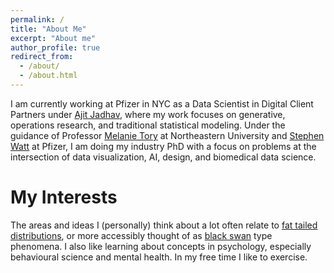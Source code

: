 ```yaml
---
permalink: /
title: "About Me"
excerpt: "About me"
author_profile: true
redirect_from: 
  - /about/
  - /about.html
---
```


I am currently working at Pfizer in NYC as a Data Scientist in Digital Client Partners under [Ajit Jadhav](https://scholar.google.com/citations?user=-4XGT3IAAAAJ&hl=en), where my work focuses on generative, operations research, and traditional statistical modeling. Under the guidance of Professor [Melanie Tory](https://roux.northeastern.edu/people/melanie-tory/) at Northeastern University and [Stephen Watt](https://www.linkedin.com/in/stephen-watt-88b5064/) at Pfizer, I am doing my industry PhD with a focus on problems at the intersection of data visualization, AI, design, and biomedical data science. 

My Interests
======
The areas and ideas I (personally) think about a lot often relate to [fat tailed distributions](https://arxiv.org/abs/2001.10488), or more accessibly thought of as [black swan](https://www.randomhousebooks.com/books/176226/) type phenomena. I also like learning about concepts in psychology, especially behavioural science and mental health. In my free time I like to exercise.
